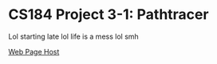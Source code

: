 # CS184 Project 3-1: Pathtracer
Lol starting late lol life is a mess lol smh 

[Web Page Host](https://github.com/cal-cs184-student/sp22-project-webpages-AlbertScribblenaut/blob/master/proj3-1/index.md)
